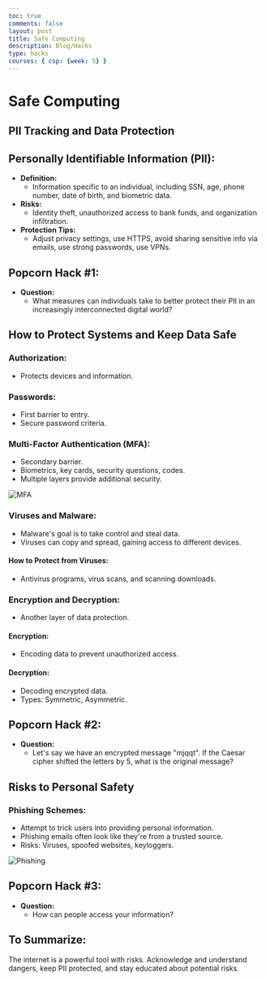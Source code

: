 ```yaml
---
toc: true
comments: false
layout: post
title: Safe Computing
description: Blog/Hacks
type: hacks
courses: { csp: {week: 5} }
---
```


# Safe Computing 

## PII Tracking and Data Protection

## Personally Identifiable Information (PII):
- **Definition:**
  - Information specific to an individual, including SSN, age, phone number, date of birth, and biometric data.
- **Risks:**
  - Identity theft, unauthorized access to bank funds, and organization infiltration.
- **Protection Tips:**
  - Adjust privacy settings, use HTTPS, avoid sharing sensitive info via emails, use strong passwords, use VPNs.

## Popcorn Hack #1:
- **Question:**
  - What measures can individuals take to better protect their PII in an increasingly interconnected digital world?

## How to Protect Systems and Keep Data Safe

### Authorization:
- Protects devices and information.

### Passwords:
- First barrier to entry.
- Secure password criteria.

### Multi-Factor Authentication (MFA):
- Secondary barrier.
- Biometrics, key cards, security questions, codes.
- Multiple layers provide additional security.

![MFA](https://files.catbox.moe/0vi690.png)

### Viruses and Malware:
- Malware's goal is to take control and steal data.
- Viruses can copy and spread, gaining access to different devices.

#### How to Protect from Viruses:
- Antivirus programs, virus scans, and scanning downloads.

### Encryption and Decryption:
- Another layer of data protection.

#### Encryption:
- Encoding data to prevent unauthorized access.

#### Decryption:
- Decoding encrypted data.
- Types: Symmetric, Asymmetric.

## Popcorn Hack #2:
- **Question:**
  - Let's say we have an encrypted message "mjqqt". If the Caesar cipher shifted the letters by 5, what is the original message?

## Risks to Personal Safety

### Phishing Schemes:
- Attempt to trick users into providing personal information.
- Phishing emails often look like they're from a trusted source.
- Risks: Viruses, spoofed websites, keyloggers.

![Phishing](https://files.catbox.moe/ioa7xo.png)

## Popcorn Hack #3:
- **Question:**
  - How can people access your information?

## To Summarize:
The internet is a powerful tool with risks. Acknowledge and understand dangers, keep PII protected, and stay educated about potential risks.

